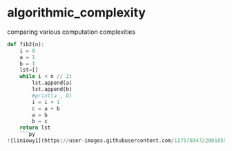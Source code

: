 # algorithmic_complexity
comparing various computation complexities
```py
def fib2(n):
    i = 0
    a = 1
    b = 1
    lst=[]
    while i < n // 2:
        lst.append(a)
        lst.append(b)
        #print(a , b)
        i = i + 1
        c = a + b
        a = b
        b = c
    return lst
    ```py
![liniowy1](https://user-images.githubusercontent.com/117570347/200165973-e43fb2b4-d7aa-4697-9d85-a50f2615f81a.jpg)
